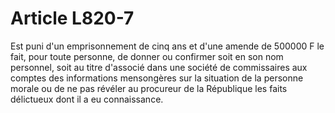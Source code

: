 # Article L820-7

Est puni d'un emprisonnement de cinq ans et d'une amende de 500000 F le fait, pour toute personne, de donner ou confirmer soit en son nom personnel, soit au titre d'associé dans une société de commissaires aux comptes des informations mensongères sur la situation de la personne morale ou de ne pas révéler au procureur de la République les faits délictueux dont il a eu connaissance.
